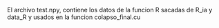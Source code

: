 El archivo test.npy, contiene los datos de la funcion R sacadas de R_ia y data_R y usados en la funcion colapso_final.cu
